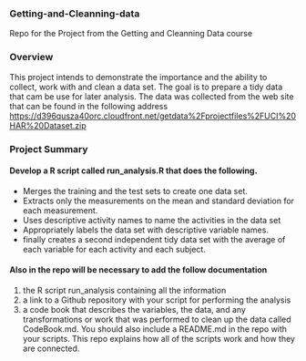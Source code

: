 ### Getting-and-Cleanning-data

 Repo for the Project from the Getting and Cleanning Data course

### Overview

This project intends to demonstrate the importance and the ability to collect, work with and clean a data set. The goal is to prepare a tidy data that cam be use for later analysis. The data was collected from the web site that can be found in the following address https://d396qusza40orc.cloudfront.net/getdata%2Fprojectfiles%2FUCI%20HAR%20Dataset.zip
  
  
### Project Summary

#### Develop a R script called run_analysis.R that does the following. 

 - Merges the training and the test sets to create one data set.
 - Extracts only the measurements on the mean and standard deviation for each measurement. 
 - Uses descriptive activity names to name the activities in the data set
 - Appropriately labels the data set with descriptive variable names. 
 - finally creates a second independent tidy data set with the average of each variable for each activity and each subject.

#### Also in the repo will be necessary to add the follow documentation
 
1) the R script run_analysis containing all the information 
2) a link to a Github repository with your script for performing the analysis 
3) a code book that describes the variables, the data, and any transformations or work that was performed to clean up the data called CodeBook.md. 
You should also include a README.md in the repo with your scripts. This repo explains how all of the scripts work and how they are connected. 


